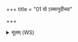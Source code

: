 +++
title = "01 यो ऽस्मानुदीच्या"

+++
<details><summary>मूलम् (WS)</summary>

यो ऽस्मानुदीच्या दिशो ऽघायुरभिदासात् ।  
एतत्सर्च्छादश्मवर्म नो ऽस्तु ॥ १ ॥
</details>